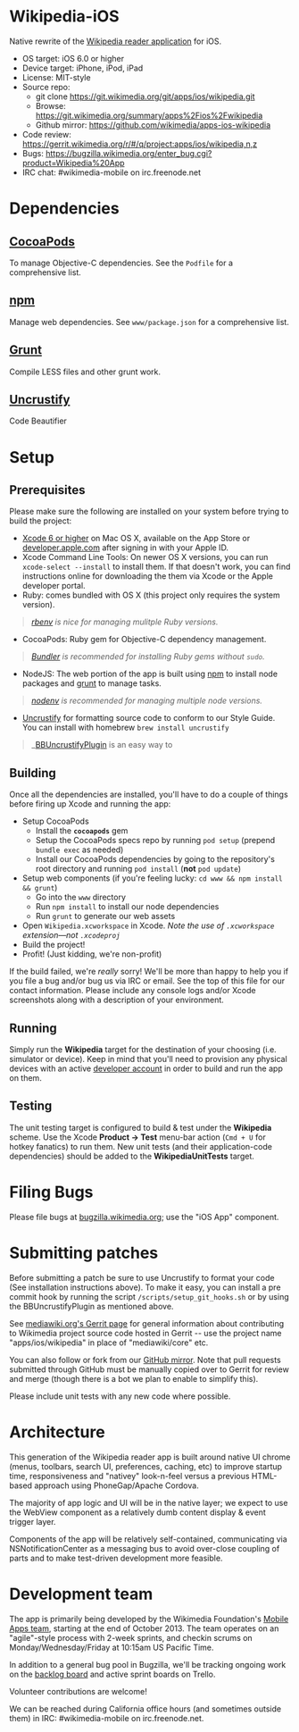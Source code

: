 # Wikipedia-iOS
Native rewrite of the [Wikipedia reader application](https://www.mediawiki.org/wiki/Wikimedia_Apps/Wikipedia) for iOS.

* OS target: iOS 6.0 or higher
* Device target: iPhone, iPod, iPad
* License: MIT-style
* Source repo:
  * git clone https://git.wikimedia.org/git/apps/ios/wikipedia.git
  * Browse: https://git.wikimedia.org/summary/apps%2Fios%2Fwikipedia
  * Github mirror: https://github.com/wikimedia/apps-ios-wikipedia
* Code review: https://gerrit.wikimedia.org/r/#/q/project:apps/ios/wikipedia,n,z
* Bugs: https://bugzilla.wikimedia.org/enter_bug.cgi?product=Wikipedia%20App
* IRC chat: #wikimedia-mobile on irc.freenode.net

# Dependencies
##  [CocoaPods](cocoapods.org) 
To manage Objective-C dependencies.  See the `Podfile` for a comprehensive list.
## [npm](https://www.npmjs.com/) 
Manage web dependencies.  See `www/package.json` for a comprehensive list. 
## [Grunt](http://gruntjs.com)
Compile LESS files and other grunt work.
## [Uncrustify](http://uncrustify.sourceforge.net)
Code Beautifier

# Setup
## Prerequisites
Please make sure the following are installed on your system before trying to build the project:

- [Xcode 6 or higher](https://itunes.apple.com/us/app/xcode/id497799835) on Mac OS X, available on the App Store or [developer.apple.com](https://developer.apple.com/) after signing in with your Apple ID.
- Xcode Command Line Tools: On newer OS X versions, you can run `xcode-select --install` to install them.  If that doesn't work, you can find instructions online for downloading the them via Xcode or the Apple developer portal.
- Ruby: comes bundled with OS X (this project only requires the system version).

> _[rbenv](https://github.com/sstephenson/rbenv) is nice for managing mulitple Ruby versions._

- CocoaPods: Ruby gem for Objective-C dependency management.

> _[Bundler](http://bundler.io/) is recommended for installing Ruby gems without `sudo`._

- NodeJS: The web portion of the app is built using [npm](npmjs.com) to install node packages and [grunt](http://gruntjs.com) to manage tasks.

> _[nodenv](https://github.com/OiNutter/nodenv) is recommended for managing multiple node versions._

- [Uncrustify](http://uncrustify.sourceforge.net) for formatting source code to conform to our Style Guide. You can install with homebrew  ```brew install uncrustify```

> _[BBUncrustifyPlugin](https://github.com/benoitsan/BBUncrustifyPlugin-Xcode) is an easy way to 

## Building
Once all the dependencies are installed, you'll have to do a couple of things before firing up Xcode and running the app:

- Setup CocoaPods
  - Install the **`cocoapods`** gem
  - Setup the CocoaPods specs repo by running `pod setup` (prepend `bundle exec` as needed)
  - Install our CocoaPods dependencies by going to the repository's root directory and running `pod install` (**not** `pod update`)
- Setup web components (if you're feeling lucky: `cd www && npm install && grunt`)
  - Go into the `www` directory
  - Run `npm install` to install our node dependencies
  - Run `grunt` to generate our web assets
- Open `Wikipedia.xcworkspace` in Xcode.  _Note the use of `.xcworkspace` extension—not `.xcodeproj`_
- Build the project!
- Profit! (Just kidding, we're non-profit)

If the build failed, we're _really_ sorry! We'll be more than happy to help you if you file a bug and/or bug us via IRC or email. See the top of this file for our contact information. Please include any console logs and/or Xcode screenshots along with a description of your environment.

## Running
Simply run the **Wikipedia** target for the destination of your choosing (i.e. simulator or device). Keep in mind that you'll need to provision any physical devices with an active [developer account](https://developer.apple.com/devcenter/ios/index.action) in order to build and run the app on them.

## Testing
The unit testing target is configured to build & test under the **Wikipedia** scheme. Use the Xcode **Product -> Test** menu-bar action (`Cmd + U` for hotkey fanatics) to run them. New unit tests (and their application-code dependencies) should be added to the **WikipediaUnitTests** target.

# Filing Bugs
Please file bugs at [bugzilla.wikimedia.org](https://bugzilla.wikimedia.org/enter_bug.cgi?product=Wikipedia%20App); use the "iOS App" component.

# Submitting patches
Before submitting a patch be sure to use Uncrustify to format your code (See installation instructions above). To make it easy, you can install a pre commit hook by running the script  ```/scripts/setup_git_hooks.sh``` or by using the BBUncrustifyPlugin as mentioned above.

See [mediawiki.org's Gerrit page](https://www.mediawiki.org/wiki/Gerrit) for general information about contributing to Wikimedia project source code hosted in Gerrit -- use the project name "apps/ios/wikipedia" in place of "mediawiki/core" etc.

You can also follow or fork from our [GitHub mirror](https://github.com/wikimedia/apps-ios-wikipedia). Note that pull requests submitted through GitHub must be manually copied over to Gerrit for review and merge (though there is a bot we plan to enable to simplify this).

Please include unit tests with any new code where possible.

# Architecture
This generation of the Wikipedia reader app is built around native UI chrome (menus, toolbars, search UI, preferences, caching, etc) to improve startup time, responsiveness and "nativey" look-n-feel versus a previous HTML-based approach using PhoneGap/Apache Cordova.

The majority of app logic and UI will be in the native layer; we expect to use the WebView component as a relatively dumb content display & event trigger layer.

Components of the app will be relatively self-contained, communicating via NSNotificationCenter as a messaging bus to avoid over-close coupling of parts and to make test-driven development more feasible.

# Development team
The app is primarily being developed by the Wikimedia Foundation's [Mobile Apps team](https://www.mediawiki.org/wiki/Wikimedia_Apps/Team), starting at the end of October 2013. The team operates on an "agile"-style process with 2-week sprints, and checkin scrums on Monday/Wednesday/Friday at 10:15am US Pacific Time.

In addition to a general bug pool in Bugzilla, we'll be tracking ongoing work on the [backlog board](https://trello.com/b/h0B6QYBo/mobile-app-backlog) and active sprint boards on Trello.

Volunteer contributions are welcome!

We can be reached during California office hours (and sometimes outside them) in IRC: #wikimedia-mobile on irc.freenode.net.
